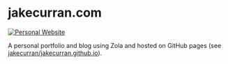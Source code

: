 # jakecurran.com

[![Personal Website](https://img.shields.io/website-up-down-green-red/https/jakecurran.com.svg?label=jakecurran.com)][url]

A personal portfolio and blog using Zola and hosted on GitHub pages
(see [jakecurran/jakecurran.github.io](https://github.com/jakecurran/jakecurran.github.io)).

[domain]: jakecurran.com
[url]: https://jakecurran.com
